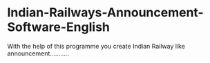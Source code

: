 # Indian-Railways-Announcement-Software-English
With the help of this programme you create Indian Railway like announcement...........
